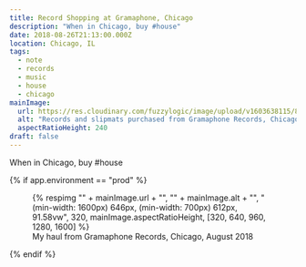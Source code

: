 ```yaml
---
title: Record Shopping at Gramaphone, Chicago
description: "When in Chicago, buy #house"
date: 2018-08-26T21:13:00.000Z
location: Chicago, IL
tags:
  - note
  - records
  - music
  - house
  - chicago
mainImage:
  url: https://res.cloudinary.com/fuzzylogic/image/upload/v1603638115/86f73c36-e6c1-4f89-9a69-e59b6a9666f4_aw0nsm.jpg
  alt: "Records and slipmats purchased from Gramaphone Records, Chicago, in August 2018"
  aspectRatioHeight: 240
draft: false
---
```

When in Chicago, buy #house

{% if app.environment == "prod" %}

<figure>
  {% respimg "" + mainImage.url + "", 
  "" + mainImage.alt + "", 
  "(min-width: 1600px) 646px, (min-width: 700px) 612px, 91.58vw", 
  320, mainImage.aspectRatioHeight, 
  [320, 640, 960, 1280, 1600] %}
  <figcaption>My haul from Gramaphone Records, Chicago, August 2018</figcaption>
</figure>
{% endif %}
